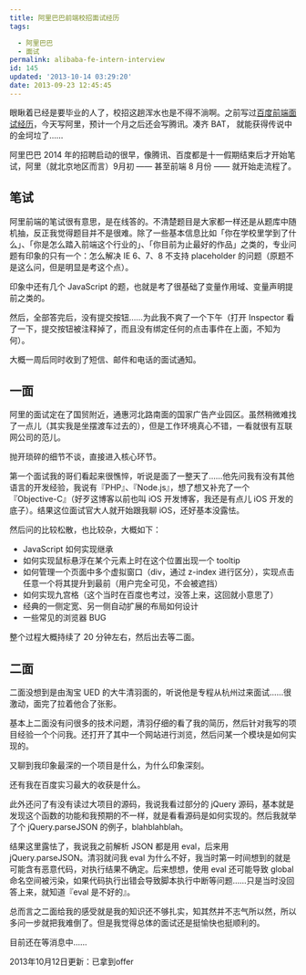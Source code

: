 ```yaml
---
title: 阿里巴巴前端校招面试经历
tags: 

  - 阿里巴巴
  - 面试
permalink: alibaba-fe-intern-interview
id: 145
updated: '2013-10-14 03:29:20'
date: 2013-09-23 12:45:45
---
```


眼瞅着已经是要毕业的人了，校招这趟浑水也是不得不淌啊。之前写过<a href="http://undefinedblog.com/2013/03/baidu-fe-intern-interview/" target="_blank">百度前端面试经历</a>，今天写阿里，预计一个月之后还会写腾讯。凑齐 BAT， 就能获得传说中的金坷垃了……

阿里巴巴 2014 年的招聘启动的很早，像腾讯、百度都是十一假期结束后才开始笔试，阿里（就北京地区而言）9月初 —— 甚至前端 8 月份 —— 就开始走流程了。
<h2>笔试</h2>
阿里前端的笔试很有意思，是在线答的。不清楚题目是大家都一样还是从题库中随机抽，反正我觉得题目并不是很难。除了一些基本信息比如「你在学校里学到了什么」、「你是怎么踏入前端这个行业的」、「你目前为止最好的作品」之类的，专业问题有印象的只有一个：怎么解决 IE 6、7、8 不支持 placeholder 的问题（原题不是这么问，但是明显是考这个点）。

印象中还有几个 JavaScript 的题，也就是考了很基础了变量作用域、变量声明提前之类的。

然后，全部答完后，没有提交按钮……为此我不爽了一个下午（打开 Inspector 看了一下，提交按钮被注释掉了，而且没有绑定任何的点击事件在上面，不知为何）。

大概一周后同时收到了短信、邮件和电话的面试通知。
<h2>一面</h2>
阿里的面试定在了国贸附近，通惠河北路南面的国家广告产业园区。虽然稍微难找了一点儿（其实我是坐摆渡车过去的），但是工作环境真心不错，一看就很有互联网公司的范儿。

抛开琐碎的细节不谈，直接进入核心环节。

第一个面试我的哥们看起来很憔悴，听说是面了一整天了……他先问我有没有其他语言的开发经验，我说有『PHP』、『Node.js』，想了想又补充了一个『Objective-C』（好歹这博客以前也叫 iOS 开发博客，我还是有点儿 iOS 开发的底子）。结果这位面试官大人就开始跟我聊 iOS，还好基本没露怯。

然后问的比较松散，也比较杂，大概如下：
<ul>
	<li>JavaScript 如何实现继承</li>
	<li>如何实现鼠标悬浮在某个元素上时在这个位置出现一个 tooltip</li>
	<li>如何管理一个页面中多个虚拟窗口（div，通过 z-index 进行区分），实现点击任意一个将其提升到最前（用户完全可见，不会被遮挡）</li>
	<li>如何实现九宫格（这个当时在百度也考过，没答上来，这回就小意思了）</li>
	<li>经典的一侧定宽、另一侧自动扩展的布局如何设计</li>
	<li>一些常见的浏览器 BUG</li>
</ul>
整个过程大概持续了 20 分钟左右，然后出去等二面。
<h2>二面</h2>
二面没想到是由淘宝 UED 的大牛清羽面的，听说他是专程从杭州过来面试……很激动，面完了拉着他合了张影。

基本上二面没有问很多的技术问题，清羽仔细的看了我的简历，然后针对我写的项目经验一个个问我。还打开了其中一个网站进行浏览，然后问某一个模块是如何实现的。

又聊到我印象最深的一个项目是什么，为什么印象深刻。

还有我在百度实习最大的收获是什么。

此外还问了有没有读过大项目的源码，我说我看过部分的 jQuery 源码，基本就是发现这个函数的功能和我预期的不一样，就是看看源码是如何实现的。然后我就举了个 jQuery.parseJSON 的例子，blahblahblah。

结果这里露怯了，我说我之前解析 JSON 都是用 eval，后来用 jQuery.parseJSON。清羽就问我 eval 为什么不好，我当时第一时间想到的就是可能含有恶意代码，对执行结果不确定。后来想想，使用 eval 还可能导致 global 命名空间被污染，如果代码执行出错会导致脚本执行中断等问题……只是当时没回答上来，就知道『eval 是不好的』。

总而言之二面给我的感受就是我的知识还不够扎实，知其然并不志气所以然，所以多问一步就把我难倒了。但是我觉得总体的面试还是挺愉快也挺顺利的。

目前还在等消息中……

2013年10月12日更新：已拿到offer